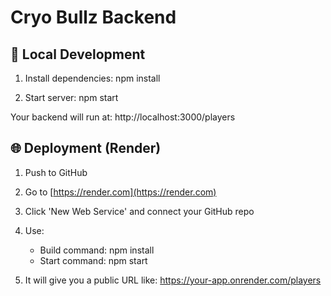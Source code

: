# Cryo Bullz Backend

## 🚀 Local Development

1. Install dependencies:
    npm install

2. Start server:
    npm start

Your backend will run at: http://localhost:3000/players

## 🌐 Deployment (Render)

1. Push to GitHub
2. Go to [https://render.com](https://render.com)
3. Click 'New Web Service' and connect your GitHub repo
4. Use:
   - Build command: npm install
   - Start command: npm start

5. It will give you a public URL like:
   https://your-app.onrender.com/players